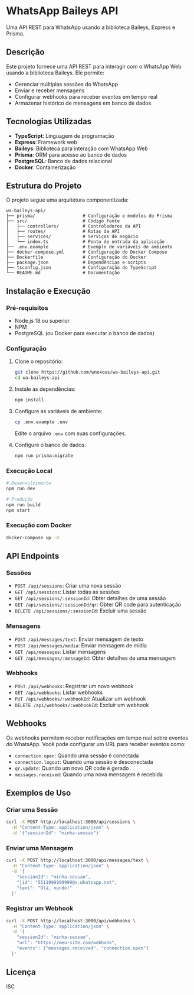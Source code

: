 # WhatsApp Baileys API

Uma API REST para WhatsApp usando a biblioteca Baileys, Express e Prisma.

## Descrição

Este projeto fornece uma API REST para interagir com o WhatsApp Web usando a biblioteca Baileys. Ele permite:

- Gerenciar múltiplas sessões do WhatsApp
- Enviar e receber mensagens
- Configurar webhooks para receber eventos em tempo real
- Armazenar histórico de mensagens em banco de dados

## Tecnologias Utilizadas

- **TypeScript**: Linguagem de programação
- **Express**: Framework web
- **Baileys**: Biblioteca para interação com WhatsApp Web
- **Prisma**: ORM para acesso ao banco de dados
- **PostgreSQL**: Banco de dados relacional
- **Docker**: Containerização

## Estrutura do Projeto

O projeto segue uma arquitetura componentizada:

```
wa-baileys-api/
├── prisma/                  # Configuração e modelos do Prisma
├── src/                     # Código fonte
│   ├── controllers/         # Controladores da API
│   ├── routes/              # Rotas da API
│   ├── services/            # Serviços de negócio
│   └── index.ts             # Ponto de entrada da aplicação
├── .env.example             # Exemplo de variáveis de ambiente
├── docker-compose.yml       # Configuração do Docker Compose
├── Dockerfile               # Configuração do Docker
├── package.json             # Dependências e scripts
├── tsconfig.json            # Configuração do TypeScript
└── README.md                # Documentação
```

## Instalação e Execução

### Pré-requisitos

- Node.js 18 ou superior
- NPM
- PostgreSQL (ou Docker para executar o banco de dados)

### Configuração

1. Clone o repositório:
   ```bash
   git clone https://github.com/wnexous/wa-baileys-api.git
   cd wa-baileys-api
   ```

2. Instale as dependências:
   ```bash
   npm install
   ```

3. Configure as variáveis de ambiente:
   ```bash
   cp .env.example .env
   ```
   Edite o arquivo `.env` com suas configurações.

4. Configure o banco de dados:
   ```bash
   npm run prisma:migrate
   ```

### Execução Local

```bash
# Desenvolvimento
npm run dev

# Produção
npm run build
npm start
```

### Execução com Docker

```bash
docker-compose up -d
```

## API Endpoints

### Sessões

- `POST /api/sessions`: Criar uma nova sessão
- `GET /api/sessions`: Listar todas as sessões
- `GET /api/sessions/:sessionId`: Obter detalhes de uma sessão
- `GET /api/sessions/:sessionId/qr`: Obter QR code para autenticação
- `DELETE /api/sessions/:sessionId`: Excluir uma sessão

### Mensagens

- `POST /api/messages/text`: Enviar mensagem de texto
- `POST /api/messages/media`: Enviar mensagem de mídia
- `GET /api/messages`: Listar mensagens
- `GET /api/messages/:messageId`: Obter detalhes de uma mensagem

### Webhooks

- `POST /api/webhooks`: Registrar um novo webhook
- `GET /api/webhooks`: Listar webhooks
- `PUT /api/webhooks/:webhookId`: Atualizar um webhook
- `DELETE /api/webhooks/:webhookId`: Excluir um webhook

## Webhooks

Os webhooks permitem receber notificações em tempo real sobre eventos do WhatsApp. Você pode configurar um URL para receber eventos como:

- `connection.open`: Quando uma sessão é conectada
- `connection.logout`: Quando uma sessão é desconectada
- `qr.update`: Quando um novo QR code é gerado
- `messages.received`: Quando uma nova mensagem é recebida

## Exemplos de Uso

### Criar uma Sessão

```bash
curl -X POST http://localhost:3000/api/sessions \
  -H "Content-Type: application/json" \
  -d '{"sessionId": "minha-sessao"}'
```

### Enviar uma Mensagem

```bash
curl -X POST http://localhost:3000/api/messages/text \
  -H "Content-Type: application/json" \
  -d '{
    "sessionId": "minha-sessao",
    "jid": "5511999999999@s.whatsapp.net",
    "text": "Olá, mundo!"
  }'
```

### Registrar um Webhook

```bash
curl -X POST http://localhost:3000/api/webhooks \
  -H "Content-Type: application/json" \
  -d '{
    "sessionId": "minha-sessao",
    "url": "https://meu-site.com/webhook",
    "events": ["messages.received", "connection.open"]
  }'
```

## Licença

ISC
